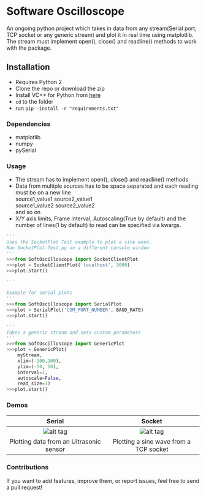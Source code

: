 # Software Oscilloscope
An ongoing python project which takes in data from any stream(Serial port, TCP socket or any generic stream) and plot it in real time using matplotlib. The stream must implement open(), close() and readline() methods 
to work with the package.

## Installation
* Requires Python 2
* Clone the repo or download the zip
* Install VC++ for Python from [here](https://www.microsoft.com/en-in/download/details.aspx?id=44266)
* `cd` to the folder
* run `pip -install -r "requirements.txt"`
  
### Dependencies
* matplotlib 
* numpy
* pySerial

### Usage
* The stream has to implement open(), close() and readline() methods
* Data from multiple sources has to be space separated and each reading  must be on a new line</br>
  source1_value1 source2_value1</br>
  source1_value2 source2_value2</br>
  and so on
* X/Y axis limits,  Frame interval, Autoscaling(True by default) and the number of lines(1 by default) to read can be specified via     kwargs.
```python
'''
Uses the SocketPlot-Test example to plot a sine wave.
Run SocketPlot-Test.py on a different console window
'''
>>>from SoftOscilloscope import SocketClientPlot
>>>plot = SocketClientPlot('localhost', 5000)
>>>plot.start()

'''

Example for serial plots
'''
>>>from SoftOscilloscope import SerialPlot
>>>plot = SerialPlot('COM_PORT_NUMBER', BAUD_RATE)
>>>plot.start()

'''
Takes a generic stream and sets custom parameters
'''
>>>from SoftOscilloscope import GenericPlot
>>>plot = GenericPlot(
	myStream, 
	xlim=(-100,100),
	ylim=(-50, 50),
	interval=1, 
	autoscale=False,
	read_size=1)
>>>plot.start()
```

### Demos

Serial                                      |  Socket 
:------------------------------------------:|:-------------------------------------------:
![alt tag](http://i.imgur.com/OWu5wBS.gif)  |![alt tag](http://i.imgur.com/xwUVAz4.gif)
Plotting data from an Ultrasonic sensor     |  Plotting a sine wave from a TCP socket


### Contributions
If you want to add features, improve them, or report issues, feel free to send a pull request!
